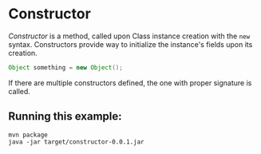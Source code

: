 # Constructor

_Constructor_ is a method, called upon Class instance creation with the `new` syntax.
Constructors provide way to initialize the instance's fields upon its creation.

```.java
Object something = new Object();
```

If there are multiple constructors defined, the one with proper signature is called.

## Running this example:

```
mvn package
java -jar target/constructor-0.0.1.jar
```
